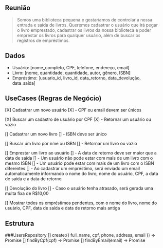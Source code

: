 ## Reunião

> Somos uma biblioteca pequena e gostaríamos de controlar a nossa entrada e saída de livros. Queremos cadastrar o usuário que irá pegar o livro emprestado, cadastrar os livros da nossa biblioteca e poder emprestar os livros para qualquer usuário, além de buscar os registros de empréstimos.

## Dados

- Usuário: [nome_completo, CPF, telefone, endereço, email]
- Livro: [nome, quantidade, quantidade, autor, gênero, ISBN]
- Empréstimo: [usuario_id, livro_id, data_retorno, data_devolução, data_saída]

## UseCases (Regras de Negócio)

[X] Cadastrar um novo usuário
[X] - CPF ou email devem ser únicos

[X] Buscar um cadastro de usuário por CPF
[X] - Retornar um usuário ou vazio

[] Cadastrar um novo livro
[] - ISBN deve ser único

[] Buscar um livro por nme ou ISBN
[] - Retornar um livro ou vazio

[] Emprestar um livro ao usuário
[] - A data de retorno deve ser maior que a data de saída
[] - Um usuário não pode estar com mais de um livro com o mesmo ISBN
[] - Um usuário pode estar com mais de um livro com o ISBN diferentes
[] - Ao cadastrar um empréstimo, será enviado um email automaticamente informando o nome do livro, nome do usuário, CPF, a data de saída e a data de retorno

[] Devolução do livro
[] - Caso o usuário tenha atrasado, será gerada uma multa fixa de R$10,00

[] Mostrar todos os empréstimos pendentes, com o nome do livro, nome do usuário, CPF, data de saída e data de retorno mais antiga

## Estrutura

###UsersRepository
[] create:({ full_name, cpf, phone, address, email }) => Promise<void>
[] findByCpf(cpf) => Promise<boolean>
[] findByEmail(email) => Promise<boolean>
